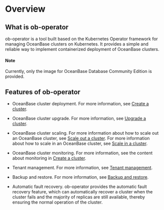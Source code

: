 # Overview

## What is ob-operator

ob-operator is a tool built based on the Kubernetes Operator framework for managing OceanBase clusters on Kubernetes. It provides a simple and reliable way to implement containerized deployment of OceanBase clusters.

<main id="notice" type='explain'>
  <h4>Note</h4>
  <p>Currently, only the image for OceanBase Database Community Edition is provided. </p>
</main>

## Features of ob-operator

* OceanBase cluster deployment. For more information, see [Create a cluster](500.ob-operator-user-guide/100.cluster-management-of-ob-operator/100.create-cluster-of-ob-operator.md).

* OceanBase cluster upgrade. For more information, see [Upgrade a cluster](500.ob-operator-user-guide/100.cluster-management-of-ob-operator/500.upgrade-cluster-of-ob-operator.md).

* OceanBase cluster scaling. For more information about how to scale out an OceanBase cluster, see [Scale out a cluster](500.ob-operator-user-guide/100.cluster-management-of-ob-operator/200.cluster-scale-out-of-ob-operator/100.adding-a-zone-to-a-cluster-of-ob-operator.md). For more information about how to scale in an OceanBase cluster, see [Scale in a cluster](500.ob-operator-user-guide/100.cluster-management-of-ob-operator/300.cluster-scale-in-of-ob-operator/100.reduce-zone-from-cluster-of-ob-operator.md).

* OceanBase cluster monitoring. For more information, see the content about monitoring in [Create a cluster](500.ob-operator-user-guide/100.cluster-management-of-ob-operator/100.create-cluster-of-ob-operator.md).

* Tenant management. For more information, see [Tenant management](500.ob-operator-user-guide/200.tenant-management-of-ob-operator/100.create-tenant-of-ob-operator.md).

* Backup and restore. For more information, see [Backup and restore](500.ob-operator-user-guide/300.backup-recovery-of-ob-operator/100.cluster-backup-of-ob-operator.md).

* Automatic fault recovery. ob-operator provides the automatic fault recovery feature, which can automatically recover a cluster when the cluster fails and the majority of replicas are still available, thereby ensuring the normal operation of the cluster.
